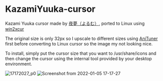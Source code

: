 # KazamiYuuka-cursor
Kazami Yuuka cursor made by [夜夢（よるむ）](https://www.pixiv.net/en/users/345405/artworks), ported to Linux using [win2xcur](https://github.com/quantum5/win2xcur)

The original size is only 32px so I upscale to different sizes using [AniTuner](https://www.gdgsoft.com/anituner) first before converting to Linux cursor so the image my not looking nice.

To install, simply put the cursor size that you want to /usr/share/icons and then change the cursor using the internal tool provided by your desktop environment.


![17172027_p0](https://user-images.githubusercontent.com/39849246/148200730-1c66eeee-102e-40ba-b836-9bb8d2f07166.gif)
![Screenshot from 2022-01-05 17-17-27](https://user-images.githubusercontent.com/39849246/148201139-9939dccc-e44f-488a-ace4-6d6d2e59e45b.png)
